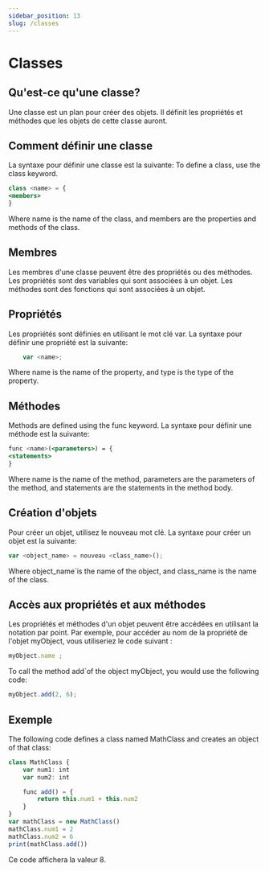 ```yaml
---
sidebar_position: 13
slug: /classes
---
```


# Classes

## Qu'est-ce qu'une classe?

Une classe est un plan pour créer des objets. Il définit les propriétés et méthodes que les objets de cette classe auront.

## Comment définir une classe

La syntaxe pour définir une classe est la suivante: To define a class, use the class keyword.

```jsx
class <name> = {
<members>
}
```

Where name is the name of the class, and members are the properties and methods of the class.

## Membres

Les membres d'une classe peuvent être des propriétés ou des méthodes. Les propriétés sont des variables qui sont associées à un objet. Les méthodes sont des fonctions qui sont associées à un objet.

## Propriétés
Les propriétés sont définies en utilisant le mot clé var. La syntaxe pour définir une propriété est la suivante:

```jsx
    var <name>;
```

Where name is the name of the property, and type is the type of the property.

## Méthodes
Methods are defined using the func keyword. La syntaxe pour définir une méthode est la suivante:

```jsx
func <name>(<parameters>) = {
<statements>
}
```
Where name is the name of the method, parameters are the parameters of the method, and statements are the statements in the method body.

## Création d'objets


Pour créer un objet, utilisez le nouveau mot clé. La syntaxe pour créer un objet est la suivante:

```jsx
var <object_name> = nouveau <class_name>();
```

Where object_name`is the name of the object, and class_name is the name of the class.

## Accès aux propriétés et aux méthodes

Les propriétés et méthodes d'un objet peuvent être accédées en utilisant la notation par point. Par exemple, pour accéder au nom de la propriété de l'objet myObject, vous utiliseriez le code suivant :

```jsx
myObject.name ;
```

To call the method add`of the object myObject, you would use the following code:

```jsx
myObject.add(2, 6);
```

## Exemple
The following code defines a class named MathClass and creates an object of that class:

```jsx
class MathClass {
    var num1: int
    var num2: int

    func add() = {
        return this.num1 + this.num2
    }
}
var mathClass = new MathClass()
mathClass.num1 = 2
mathClass.num2 = 6
print(mathClass.add())
```

Ce code affichera la valeur 8.